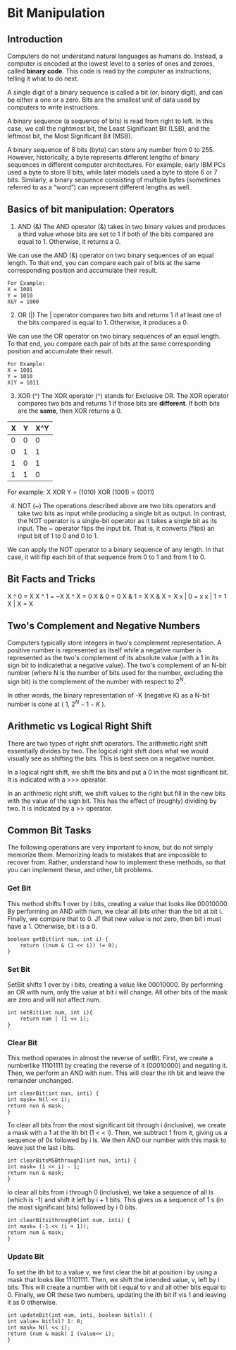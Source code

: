 # Bit Manipulation
## Introduction
Computers do not understand natural languages as humans do. Instead, a computer is encoded at the lowest level to a series of ones and zeroes, called **binary code**. This code is read by the computer as instructions, telling it what to do next.

A single digit of a binary sequence is called a bit (or, binary digit), and can be either a one or a zero. Bits are the smallest unit of data used by computers to write instructions.

A binary sequence (a sequence of bits) is read from right to left. In this case, we call the rightmost bit, the Least Significant Bit (LSB), and the leftmost bit, the Most Significant Bit (MSB).

A binary sequence of 8 bits (byte) can store any number from 0 to 255. However, historically, a byte represents different lengths of binary sequences in different computer architectures. For example, early IBM PCs used a byte to store 8 bits, while later models used a byte to store 6 or 7 bits. Similarly, a binary sequence consisting of multiple bytes (sometimes referred to as a “word”) can represent different lengths as well.

## Basics of bit manipulation: Operators
1. AND (&)
The AND operator (&) takes in two binary values and produces a third value whose bits are set to 1 if both of the bits compared are 
equal to 1. Otherwise, it returns a 0.

We can use the AND (&) operator on two binary sequences of an equal length. To that end, you can compare each pair of bits at the same corresponding position and accumulate their result.

    For Example:
    X = 1001
    Y = 1010
    X&Y = 1000

2. OR (|)
The | operator compares two bits and returns 1 if at least one of the bits compared is equal to 1. Otherwise, it produces a 0.

We can use the OR operator on two binary sequences of an equal length. To that end, you compare each pair of bits at the same corresponding position and accumulate their result.

    For Example:
    X = 1001
    Y = 1010
    X|Y = 1011

3. XOR (^)
The XOR operator (^) stands for Exclusive OR. The XOR operator compares two bits and returns 1 if those bits are **different**. If both bits are the **same**, then XOR returns a 0.

| X | Y | X^Y |
|---|---|-----|
| 0 | 0 |  0  |
| 0 | 1 |  1  |
| 1 | 0 |  1  |
| 1 | 1 |  0  |

For example:
    X XOR Y = (1010) XOR (1001) = (0011)

4. NOT (~)
The operations described above are two bits operators and take two bits as input while producing a single bit as output. In contrast, the NOT operator is a single-bit operator as it takes a single bit as its input. The ~ operator flips the input bit. That is, it converts (flips) an input bit of 1 to 0 and 0 to 1.

We can apply the NOT operator to a binary sequence of any length. In that case, it will flip each bit of that sequence from 0 to 1 and from 1 to 0.

## Bit Facts and Tricks

X ^ 0 = X 
X ^ 1 = ~X 
X ^ X = 0 
X & 0 = 0 
X & 1 = X 
X & X = X 
x | 0 = x 
x | 1 = 1  
X | X = X

## Two's Complement and Negative Numbers
Computers typically store integers in two's complement representation. A positive number is represented 
as itself while a negative number is represented as the two's complement of its absolute value (with a 1 in its 
sign bit to indicatethat a negative value). The two's complement of an N-bit number (where N is the number 
of bits used for the number, excluding the sign bit) is the complement of the number with respect to $2^N$.

In other words, the binary representation of -K (negative K) as a N-bit number is cone at ( 1, $2^N-1 - K$ ).

## Arithmetic vs Logical Right Shift
There are two types of right shift operators. The arithmetic right shift essentially divides by two. The logical 
right shift does what we would visually see as shifting the bits. This is best seen on a negative number.

In a logical right shift, we shift the bits and put a 0 in the most significant bit. It is indicated with a >>> 
operator. 

In an arithmetic right shift, we shift values to the right but fill in the new bits with the value of the sign bit. 
This has the effect of (roughly) dividing by two. It is indicated by a >> operator.

## Common Bit Tasks
The following operations are very important to know, but do not simply memorize them. Memorizing leads 
to mistakes that are impossible to recover from. Rather, understand how to implement these methods, so 
that you can implement these, and other, bit problems. 
### Get Bit
This method shifts 1 over by i bits, creating a value that looks like 00010000. By performing an AND with 
num, we clear all bits other than the bit at bit i. Finally, we compare that to 0. Jf that new value is not zero, 
then bit i must have a 1. Otherwise, bit i is a 0.
```
boolean getBit(int num, int i) {
    return ((num & (1 << i)) != 0);
}
```
### Set Bit
SetBit shifts 1 over by i bits, creating a value like 00010000. By performing an OR with num, only the 
value at bit i will change. All other bits of the mask are zero and will not affect num. 
```
int setBit(int num, int i){
    return num | (1 << i);
}
```
### Clear Bit
This method operates in almost the reverse of setBit. First, we create a numberlike 11101111 by creating 
the reverse of it (00010000) and negating it. Then, we perform an AND with num. This will clear the ith bit 
and leave the remainder unchanged. 
```
int clearBit(int nun, inti) { 
int mask= N(l << i); 
return nun & mask; 
} 
```

To clear all bits from the most significant bit through i (inclusive), we create a mask with a 1 at the ith bit (1 
< < i). Then, we subtract 1 from it, giving us a sequence of 0s followed by i ls. We then AND our number 
with this mask to leave just the last i bits. 
```
int clearBitsMSBthroughI(int nun, inti) { 
int mask= (1 << i) - 1; 
return nun & mask; 
} 
```

lo clear all bits from i through 0 (inclusive), we take a sequence of all ls (which is -1) and shift it left by i + 1 bits. This gives us a sequence of 1 s (in the most significant bits) followed by i 0 bits. 
```
int clearBitsithrough0(int num, inti) { 
int mask= (-1 << (i + 1)); 
return num & mask; 
} 
```

### Update Bit
To set the ith bit to a value v, we first clear the bit at position i by using a mask that looks like 11101111. 
Then, we shift the intended value, v, left by i bits. This will create a number with bit i equal to v and all 
other bits equal to 0. Finally, we OR these two numbers, updating the ith bit if vis 1 and leaving it as 0 
otherwise. 
```
int updateBit(int num, inti, boolean bitlsl) { 
int value= bitlsl? 1: 0; 
int mask= N(l << i); 
return (num & mask) I (value<< i); 
} 
```